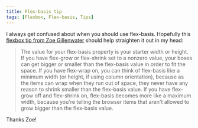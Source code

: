 ```yaml
---
title: Flex-basis tip
tags: [Flexbox, Flex-basis, Tips]
---
```

I always get confused about when you should use flex-basis. Hopefully this [flexbox tip from Zoe Gillenwater](http://www.creativebloq.com/advice/3-pro-tips-for-using-flexbox) should help straighten it out in my head:

> The value for your flex-basis property is your starter width or height. If you have flex-grow or flex-shrink set to a nonzero value, your boxes can get bigger or smaller than the flex-basis value in order to fit the space. If you have flex-wrap on, you can think of flex-basis like a minimum width (or height, if using column orientation), because as the items can wrap when they run out of space, they never have any reason to shrink smaller than the flex-basis value. If you have flex-grow off and flex-shrink on, flex-basis becomes more like a maximum width, because you're telling the browser items that aren't allowed to grow bigger than the flex-basis value.

Thanks Zoe!
